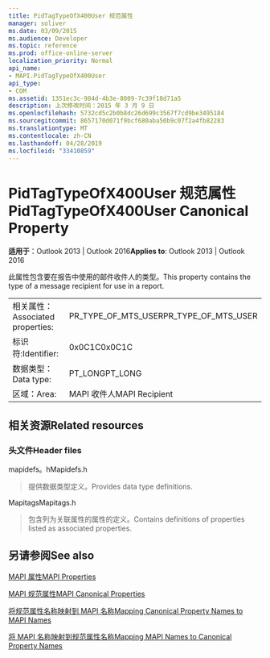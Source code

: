 ```yaml
---
title: PidTagTypeOfX400User 规范属性
manager: soliver
ms.date: 03/09/2015
ms.audience: Developer
ms.topic: reference
ms.prod: office-online-server
localization_priority: Normal
api_name:
- MAPI.PidTagTypeOfX400User
api_type:
- COM
ms.assetid: 1351ec3c-984d-4b3e-8009-7c39f18d71a5
description: 上次修改时间：2015 年 3 月 9 日
ms.openlocfilehash: 5732cd5c2b0b8dc26d699c3567f7cd9be3495184
ms.sourcegitcommit: 8657170d071f9bcf680aba50b9c07f2a4fb82283
ms.translationtype: MT
ms.contentlocale: zh-CN
ms.lasthandoff: 04/28/2019
ms.locfileid: "33410859"
---
```

# <a name="pidtagtypeofx400user-canonical-property"></a><span data-ttu-id="09a91-103">PidTagTypeOfX400User 规范属性</span><span class="sxs-lookup"><span data-stu-id="09a91-103">PidTagTypeOfX400User Canonical Property</span></span>

  
  
<span data-ttu-id="09a91-104">**适用于**：Outlook 2013 | Outlook 2016</span><span class="sxs-lookup"><span data-stu-id="09a91-104">**Applies to**: Outlook 2013 | Outlook 2016</span></span> 
  
<span data-ttu-id="09a91-105">此属性包含要在报告中使用的邮件收件人的类型。</span><span class="sxs-lookup"><span data-stu-id="09a91-105">This property contains the type of a message recipient for use in a report.</span></span>
  
|||
|:-----|:-----|
|<span data-ttu-id="09a91-106">相关属性：</span><span class="sxs-lookup"><span data-stu-id="09a91-106">Associated properties:</span></span>  <br/> |<span data-ttu-id="09a91-107">PR_TYPE_OF_MTS_USER</span><span class="sxs-lookup"><span data-stu-id="09a91-107">PR_TYPE_OF_MTS_USER</span></span>  <br/> |
|<span data-ttu-id="09a91-108">标识符:</span><span class="sxs-lookup"><span data-stu-id="09a91-108">Identifier:</span></span>  <br/> |<span data-ttu-id="09a91-109">0x0C1C</span><span class="sxs-lookup"><span data-stu-id="09a91-109">0x0C1C</span></span>  <br/> |
|<span data-ttu-id="09a91-110">数据类型：</span><span class="sxs-lookup"><span data-stu-id="09a91-110">Data type:</span></span>  <br/> |<span data-ttu-id="09a91-111">PT_LONG</span><span class="sxs-lookup"><span data-stu-id="09a91-111">PT_LONG</span></span>  <br/> |
|<span data-ttu-id="09a91-112">区域：</span><span class="sxs-lookup"><span data-stu-id="09a91-112">Area:</span></span>  <br/> |<span data-ttu-id="09a91-113">MAPI 收件人</span><span class="sxs-lookup"><span data-stu-id="09a91-113">MAPI Recipient</span></span>  <br/> |
   
## <a name="related-resources"></a><span data-ttu-id="09a91-114">相关资源</span><span class="sxs-lookup"><span data-stu-id="09a91-114">Related resources</span></span>

### <a name="header-files"></a><span data-ttu-id="09a91-115">头文件</span><span class="sxs-lookup"><span data-stu-id="09a91-115">Header files</span></span>

<span data-ttu-id="09a91-116">mapidefs。h</span><span class="sxs-lookup"><span data-stu-id="09a91-116">Mapidefs.h</span></span>
  
> <span data-ttu-id="09a91-117">提供数据类型定义。</span><span class="sxs-lookup"><span data-stu-id="09a91-117">Provides data type definitions.</span></span>
    
<span data-ttu-id="09a91-118">Mapitags</span><span class="sxs-lookup"><span data-stu-id="09a91-118">Mapitags.h</span></span>
  
> <span data-ttu-id="09a91-119">包含列为关联属性的属性的定义。</span><span class="sxs-lookup"><span data-stu-id="09a91-119">Contains definitions of properties listed as associated properties.</span></span>
    
## <a name="see-also"></a><span data-ttu-id="09a91-120">另请参阅</span><span class="sxs-lookup"><span data-stu-id="09a91-120">See also</span></span>



[<span data-ttu-id="09a91-121">MAPI 属性</span><span class="sxs-lookup"><span data-stu-id="09a91-121">MAPI Properties</span></span>](mapi-properties.md)
  
[<span data-ttu-id="09a91-122">MAPI 规范属性</span><span class="sxs-lookup"><span data-stu-id="09a91-122">MAPI Canonical Properties</span></span>](mapi-canonical-properties.md)
  
[<span data-ttu-id="09a91-123">将规范属性名称映射到 MAPI 名称</span><span class="sxs-lookup"><span data-stu-id="09a91-123">Mapping Canonical Property Names to MAPI Names</span></span>](mapping-canonical-property-names-to-mapi-names.md)
  
[<span data-ttu-id="09a91-124">将 MAPI 名称映射到规范属性名称</span><span class="sxs-lookup"><span data-stu-id="09a91-124">Mapping MAPI Names to Canonical Property Names</span></span>](mapping-mapi-names-to-canonical-property-names.md)

